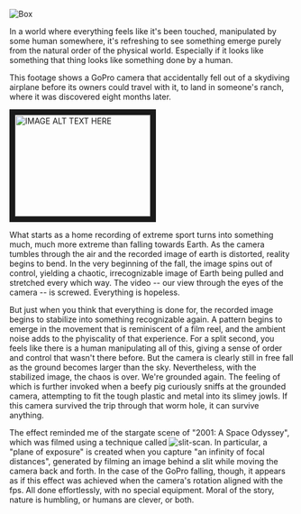 ![Box](http://i.imgur.com/N7NfYGk.png?1)

In a world where everything feels like it's been touched, manipulated by some human somewhere, it's refreshing to see something emerge purely from the natural order of the physical world. Especially if it looks like something that thing looks like something done by a human.

This footage shows a GoPro camera that accidentally fell out of a skydiving airplane before its owners could travel with it, to land in someone's ranch, where it was discovered eight months later. 

<a href="http://www.youtube.com/watch?feature=player_embedded&v=QrxPuk0JefA
" target="_blank"><img src="http://img.youtube.com/vi/QrxPuk0JefA/0.jpg" 
alt="IMAGE ALT TEXT HERE" width="240" height="180" border="10" /></a>

What starts as a home recording of extreme sport turns into something much, much more extreme than falling towards Earth. As the camera tumbles through the air and the recorded image of earth is distorted, reality begins to bend. In the very beginning of the fall, the image spins out of control, yielding a chaotic, irrecognizable image of Earth being pulled and stretched every which way. The video -- our view through the eyes of the camera -- is screwed. Everything is hopeless. 

But just when you think that everything is done for, the recorded image begins to stabilize into something recognizable again. A pattern begins to emerge in the movement that is reminiscent of a film reel, and the ambient noise adds to the phyiscality of that experience. For a split second, you feels like there is a human manipulating all of this, giving a sense of order and control that wasn't there before. But the camera is clearly still in free fall as the ground becomes larger than the sky. Nevertheless, with the stabilized image, the chaos is over. We're grounded again. The feeling of which is further invoked when a beefy pig curiously sniffs at the grounded camera, attempting to fit the tough plastic and metal into its slimey jowls. If this camera survived the trip through that worm hole, it can survive anything.

The effect reminded me of the stargate scene of "2001: A Space Odyssey", which was filmed using a technique called ![slit-scan](https://vimeo.com/41747091). In particular, a "plane of exposure" is created when you capture "an infinity of focal distances", generated by filming an image behind a slit while moving the camera back and forth. In the case of the GoPro falling, though, it appears as if this effect was achieved when the camera's rotation aligned with the fps. All done effortlessly, with no special equipment. Moral of the story, nature is humbling, or humans are clever, or both.